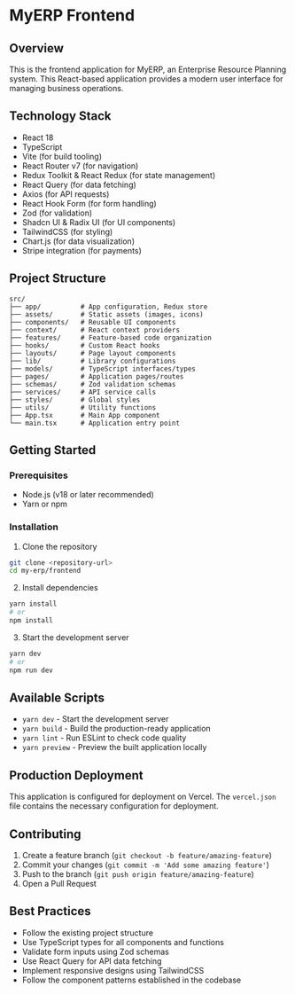 # MyERP Frontend

## Overview
This is the frontend application for MyERP, an Enterprise Resource Planning system. This React-based application provides a modern user interface for managing business operations.

## Technology Stack
- React 18
- TypeScript
- Vite (for build tooling)
- React Router v7 (for navigation)
- Redux Toolkit & React Redux (for state management)
- React Query (for data fetching)
- Axios (for API requests)
- React Hook Form (for form handling)
- Zod (for validation)
- Shadcn UI & Radix UI (for UI components)
- TailwindCSS (for styling)
- Chart.js (for data visualization)
- Stripe integration (for payments)

## Project Structure
```
src/
├── app/          # App configuration, Redux store
├── assets/       # Static assets (images, icons)
├── components/   # Reusable UI components
├── context/      # React context providers
├── features/     # Feature-based code organization
├── hooks/        # Custom React hooks
├── layouts/      # Page layout components
├── lib/          # Library configurations
├── models/       # TypeScript interfaces/types
├── pages/        # Application pages/routes
├── schemas/      # Zod validation schemas
├── services/     # API service calls
├── styles/       # Global styles
├── utils/        # Utility functions
├── App.tsx       # Main App component
└── main.tsx      # Application entry point
```

## Getting Started

### Prerequisites
- Node.js (v18 or later recommended)
- Yarn or npm

### Installation

1. Clone the repository
```bash
git clone <repository-url>
cd my-erp/frontend
```

2. Install dependencies
```bash
yarn install
# or
npm install
```

3. Start the development server
```bash
yarn dev
# or
npm run dev
```

## Available Scripts

- `yarn dev` - Start the development server
- `yarn build` - Build the production-ready application
- `yarn lint` - Run ESLint to check code quality
- `yarn preview` - Preview the built application locally

## Production Deployment

This application is configured for deployment on Vercel. The `vercel.json` file contains the necessary configuration for deployment.

## Contributing

1. Create a feature branch (`git checkout -b feature/amazing-feature`)
2. Commit your changes (`git commit -m 'Add some amazing feature'`)
3. Push to the branch (`git push origin feature/amazing-feature`)
4. Open a Pull Request

## Best Practices

- Follow the existing project structure
- Use TypeScript types for all components and functions
- Validate form inputs using Zod schemas
- Use React Query for API data fetching
- Implement responsive designs using TailwindCSS
- Follow the component patterns established in the codebase
